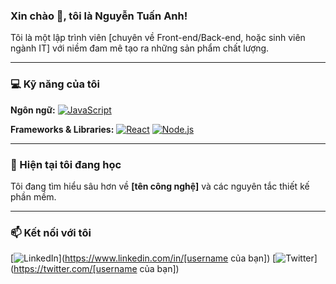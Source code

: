 ### Xin chào 👋, tôi là Nguyễn Tuấn Anh!

Tôi là một lập trình viên [chuyên về Front-end/Back-end, hoặc sinh viên ngành IT] với niềm đam mê tạo ra những sản phẩm chất lượng.

---

### 💻 Kỹ năng của tôi

**Ngôn ngữ:**
[![JavaScript](https://img.shields.io/badge/JavaScript-F7DF1E?style=flat&logo=javascript&logoColor=black)](https://developer.mozilla.org/en-US/docs/Web/JavaScript)

**Frameworks & Libraries:**
[![React](https://img.shields.io/badge/React-61DAFB?style=flat&logo=react&logoColor=black)](https://reactjs.org/)
[![Node.js](https://img.shields.io/badge/Node.js-339933?style=flat&logo=node.js&logoColor=white)](https://nodejs.org/)

---

### 🌱 Hiện tại tôi đang học

Tôi đang tìm hiểu sâu hơn về **[tên công nghệ]** và các nguyên tắc thiết kế phần mềm.

---

### 📫 Kết nối với tôi

[![LinkedIn](https://img.shields.io/badge/LinkedIn-0A66C2?style=flat&logo=linkedin&logoColor=white)](https://www.linkedin.com/in/[username của bạn])
[![Twitter](https://img.shields.io/badge/Twitter-1DA1F2?style=flat&logo=twitter&logoColor=white)](https://twitter.com/[username của bạn])
